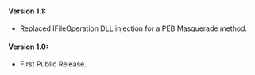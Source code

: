 #### Version 1.1:

* Replaced IFileOperation DLL injection for a PEB Masquerade method.

#### Version 1.0:

* First Public Release.